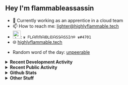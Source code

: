 ## Hey I'm flammableassassin

- 🔭 Currently working as an apprentice in a cloud team  
- 📫 How to reach me: [lighter@highlyflammable.tech](mailto:lighter@highlyflammable.tech?subject=Hello)
- <img src="https://discord.com/assets/2c21aeda16de354ba5334551a883b481.png" alt="drawing" width="25"/>: `♛ ᖴᒪᗩᙏᙏᗩᙖᒪᙓᗩSSᗩSSIᑎ® ♛#4701`
- 🌐 [highlyflammable.tech](https://highlyflammable.tech)

<!--START_SECTION:randomWord-->
- Random word of the day: [unpeerable](https://www.wordnik.com/words/unpeerable)
<!--END_SECTION:randomWord-->

<details>
  <summary><b>Recent Development Activity</b></summary>
  
  <!--START_SECTION:waka-->

```txt
JavaScript    6 hrs 20 mins   ████▓░░░░░░░░░░░░░░░░░░░░   18.72 %
Other         4 hrs 39 mins   ███▒░░░░░░░░░░░░░░░░░░░░░   13.75 %
Text          4 hrs 3 mins    ███░░░░░░░░░░░░░░░░░░░░░░   11.95 %
HTML          3 hrs 51 mins   ███░░░░░░░░░░░░░░░░░░░░░░   11.37 %
JSON          2 hrs 43 mins   ██░░░░░░░░░░░░░░░░░░░░░░░   08.02 %
```

<!--END_SECTION:waka-->

</details>

<details>
  <summary><b>Recent Public Activity</b></summary>
    <br>

  <!--START_SECTION:activity-->
1. 🎉 Merged PR [#13](https://github.com/flamableassassin/drawshield-api/pull/13) in [flamableassassin/drawshield-api](https://github.com/flamableassassin/drawshield-api)
2. 🎉 Merged PR [#14](https://github.com/flamableassassin/drawshield-api/pull/14) in [flamableassassin/drawshield-api](https://github.com/flamableassassin/drawshield-api)
3. 💪 Opened PR [#14](https://github.com/flamableassassin/drawshield-api/pull/14) in [flamableassassin/drawshield-api](https://github.com/flamableassassin/drawshield-api)
4. 🎉 Merged PR [#12](https://github.com/flamableassassin/drawshield-api/pull/12) in [flamableassassin/drawshield-api](https://github.com/flamableassassin/drawshield-api)
5. ❌ Closed PR [#112](https://github.com/flamableassassin/Drawshield-Code/pull/112) in [flamableassassin/Drawshield-Code](https://github.com/flamableassassin/Drawshield-Code)
  <!--END_SECTION:activity-->

</details>

<details>
  <summary><b>Github Stats</b></summary>
    <br>
    <p align="center">
      <img width="48%" src="https://github-readme-stats.vercel.app/api?username=flamableassassin&count_private=true&show_icons=true&theme=radical"/>
      <img width="48%" src="https://github-readme-streak-stats.herokuapp.com?user=flamableassassin&theme=neon-dark"/>
    </p>
  
</details>

<details>
  <summary><b>Other Stuff</b></summary>
  <br>
<a href="https://www.abuseipdb.com/user/67633" title="AbuseIPDB is an IP address blacklist for webmasters and sysadmins to report IP addresses engaging in abusive behavior on their networks">
	<img src="https://www.abuseipdb.com/contributor/67633.svg" alt="AbuseIPDB Contributor Badge" style="width: 264px;background: #fff linear-gradient(rgba(255,255,255,0), rgba(255,255,255,.3) 50%, rgba(0,0,0,.2) 51%, rgba(0,0,0,0));padding: 5px;">
</a>
  
</details>
